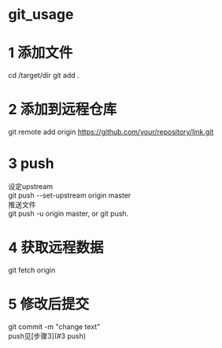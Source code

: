 # git_usage

# 1 添加文件
cd /target/dir
git add .

# 2 添加到远程仓库
git remote add origin https://github.com/your/repository/link.git  

# 3 push 
设定upstream  
git push --set-upstream origin master  
推送文件  
git push -u origin master, or git push.  

# 4 获取远程数据
git fetch origin

# 5 修改后提交
git commit -m "change text"  
push见[步骤3](#3 push)
